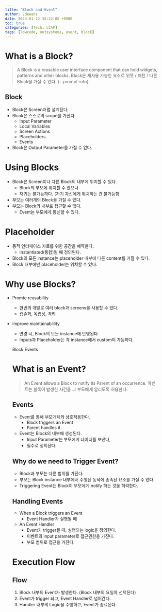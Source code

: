 ```yaml
---
title: "Block and Event"
author: 2deeens
date: 2024-01-22 18:22:00 +0900
toc: true
categories: [Tech, LCAP]
tags: [lowcode, outsystems, event, block]
---
```


# What is a Block?
> A Block is a reusable user interface component that can hold widgets, patterns and other blocks.
> Block은 재사용 가능한 요소로 위젯 / 패턴 / 다른 Block을 가질 수 있다.
{: .prompt-info}

## Block
- Block은 Screen처럼 설계된다.
- Blcok은 스스로의 scope를 가진다.
  * Input Parameter
  * Local Variables
  * Screen Actions
  * Placeholders
  * Events
- Block은 Output Parameter를 가질 수 없다.

# Using Blocks
- Block은 Screen이나 다른 Block의 내부에 위치할 수 있다.
  * Block의 부모에 위치할 수 있으나
  * 재귀는 불가능하다. (자기 자신에게 위치하는 건 불가능함
- 부모는 여러개의 Block을 가질 수 있다.
- 부모는 Block의 내부로 접근할 수 없다.
  * Event는 부모에게 통신할 수 있다.

# Placeholder
- 동적 인터페이스 자료를 위한 공간을 예약한다.
  * Instantiated(통합)될 때 정의된다.
- Block의 모든 instance는 placeholder 내부에 다른 content를 가질 수 있다.
- Block 내부에만 placeholder는 위치할 수 있다.


# Why use Blocks?
- Promte reusability
  * 한번의 개발로 여러 block과 screens을 사용할 수 있다.
  * 캡슐화, 독립성, 격리
- Improve maintainablility
  * 변경 시, Block의 모든 instance에 반영된다.
  * Inputs과 Placeholder는 각 instance에서 custom이 가능하다.



  Block Events

  # What is an Event?
  > An Event allows a Block to notify its Parent of an occurrence.
  > 이벤트는 블록이 발생한 사건을 그 부모에게 알리도록 허용한다.

  ## Events
  - Event를 통해 부모개체와 상호작용한다.
    * Block triggers an Event
    * Parent handles it 
  - Event는 Block의 내부에 생성된다.
    * Input Parameter는 부모에게 데이터를 보낸다,
    * 필수로 정의된다.

  ## Why do we need to Trigger Event?
  - Block과 부모는 다른 범위를 가진다.
  - 부모는 Block instance 내부에서 수행된 동작에 종속된 요소를 가질 수 있다.
  - Triggering Event는 Block이 부모에게 notify 하는 것을 허락한다.

  ## Handling Events
  - When a Block triggers an Event
    * Event Handler가 실행될 때
  - An Event Handler
    * Event가 trigger될 때, 실행되는 logic을 정의한다.
    * 이벤트의 input parameter로 접근권한을 가진다.
    * 부모 범위로 접근을 가진다.

  # Execution Flow
  ## Flow
  1) Block 내부의 Event가 발생한다. (Block 내부의 요일이 선택된다)
  2) Event가 trigger 되고, Event Handler로 넘어간다.
  3) Handler 내부의 Logic을 수행하고, Event가 종료된다.